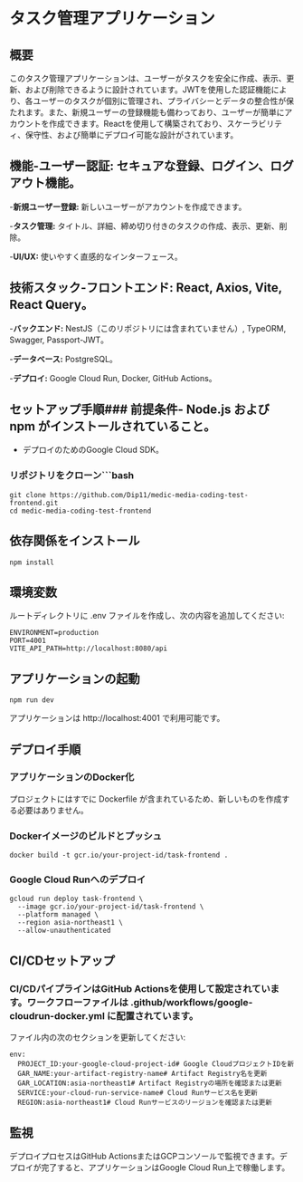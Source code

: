 # タスク管理アプリケーション
## 概要
このタスク管理アプリケーションは、ユーザーがタスクを安全に作成、表示、更新、および削除できるように設計されています。JWTを使用した認証機能により、各ユーザーのタスクが個別に管理され、プライバシーとデータの整合性が保たれます。また、新規ユーザーの登録機能も備わっており、ユーザーが簡単にアカウントを作成できます。Reactを使用して構築されており、スケーラビリティ、保守性、および簡単にデプロイ可能な設計がされています。

## 機能-**ユーザー認証:** セキュアな登録、ログイン、ログアウト機能。
-**新規ユーザー登録:** 新しいユーザーがアカウントを作成できます。

-**タスク管理:** タイトル、詳細、締め切り付きのタスクの作成、表示、更新、削除。

-**UI/UX:** 使いやすく直感的なインターフェース。

## 技術スタック-**フロントエンド:** React, Axios, Vite, React Query。
-**バックエンド:** NestJS（このリポジトリには含まれていません）, TypeORM, Swagger, Passport-JWT。

-**データベース:** PostgreSQL。

-**デプロイ:** Google Cloud Run, Docker, GitHub Actions。

## セットアップ手順### 前提条件- Node.js および npm がインストールされていること。
- デプロイのためのGoogle Cloud SDK。

### リポジトリをクローン```bash
```
git clone https://github.com/Dip11/medic-media-coding-test-frontend.git
cd medic-media-coding-test-frontend
```
## 依存関係をインストール
```
npm install
```

## 環境変数
ルートディレクトリに .env ファイルを作成し、次の内容を追加してください:
```
ENVIRONMENT=production
PORT=4001
VITE_API_PATH=http://localhost:8080/api
```

## アプリケーションの起動
```
npm run dev
```
アプリケーションは http://localhost:4001 で利用可能です。

## デプロイ手順
### アプリケーションのDocker化
プロジェクトにはすでに Dockerfile が含まれているため、新しいものを作成する必要はありません。

### Dockerイメージのビルドとプッシュ
```
docker build -t gcr.io/your-project-id/task-frontend .
```

### Google Cloud Runへのデプロイ
```
gcloud run deploy task-frontend \
  --image gcr.io/your-project-id/task-frontend \
  --platform managed \
  --region asia-northeast1 \
  --allow-unauthenticated
```

## CI/CDセットアップ
### CI/CDパイプラインはGitHub Actionsを使用して設定されています。ワークフローファイルは .github/workflows/google-cloudrun-docker.yml に配置されています。

ファイル内の次のセクションを更新してください:

```
env:
  PROJECT_ID:your-google-cloud-project-id# Google CloudプロジェクトIDを新
  GAR_NAME:your-artifact-registry-name# Artifact Registry名を更新
  GAR_LOCATION:asia-northeast1# Artifact Registryの場所を確認または更新
  SERVICE:your-cloud-run-service-name# Cloud Runサービス名を更新
  REGION:asia-northeast1# Cloud Runサービスのリージョンを確認または更新
```

## 監視
デプロイプロセスはGitHub ActionsまたはGCPコンソールで監視できます。デプロイが完了すると、アプリケーションはGoogle Cloud Run上で稼働します。
